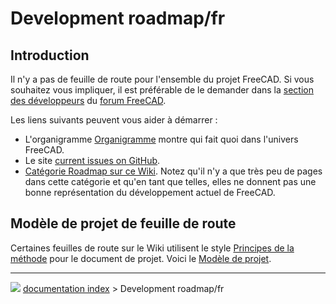 # Development roadmap/fr
## Introduction

Il n\'y a pas de feuille de route pour l\'ensemble du projet FreeCAD. Si vous souhaitez vous impliquer, il est préférable de le demander dans la [section des développeurs](https://forum.freecadweb.org/viewforum.php?f=10) du [forum FreeCAD](https://forum.freecadweb.org/index.php).

Les liens suivants peuvent vous aider à démarrer :

-   L\'organigramme [Organigramme](Organization_chart/fr.md) montre qui fait quoi dans l\'univers FreeCAD.
-   Le site [current issues on GitHub](https://github.com/FreeCAD/FreeCAD/issues?q=is%3Aopen+is%3Aissue).
-   [Catégorie Roadmap sur ce Wiki](:Category_Roadmap.md). Notez qu\'il n\'y a que très peu de pages dans cette catégorie et qu\'en tant que telles, elles ne donnent pas une bonne représentation du développement actuel de FreeCAD.

## Modèle de projet de feuille de route 

Certaines feuilles de route sur le Wiki utilisent le style [Principes de la méthode](https://fr.wikipedia.org/wiki/Getting_Things_Done#Principes_de_la_m%C3%A9thode) pour le document de projet. Voici le [Modèle de projet](Project_template.md).



---
![](images/Button_right.svg) [documentation index](../README.md) > Development roadmap/fr
